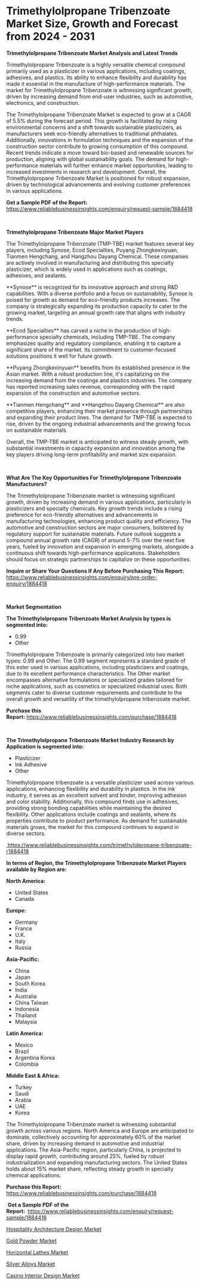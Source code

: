 <p><h1>Trimethylolpropane Tribenzoate Market Size, Growth and Forecast from 2024 - 2031</h1></p><p><strong>Trimethylolpropane Tribenzoate Market Analysis and Latest Trends</strong></p>
<p><p>Trimethylolpropane Tribenzoate is a highly versatile chemical compound primarily used as a plasticizer in various applications, including coatings, adhesives, and plastics. Its ability to enhance flexibility and durability has made it essential in the manufacture of high-performance materials. The market for Trimethylolpropane Tribenzoate is witnessing significant growth, driven by increasing demand from end-user industries, such as automotive, electronics, and construction.</p><p>The Trimethylolpropane Tribenzoate Market is expected to grow at a CAGR of 5.5% during the forecast period. This growth is facilitated by rising environmental concerns and a shift towards sustainable plasticizers, as manufacturers seek eco-friendly alternatives to traditional phthalates. Additionally, innovations in formulation techniques and the expansion of the construction sector contribute to growing consumption of this compound. Recent trends indicate a move toward bio-based and renewable sources for production, aligning with global sustainability goals. The demand for high-performance materials will further enhance market opportunities, leading to increased investments in research and development. Overall, the Trimethylolpropane Tribenzoate Market is positioned for robust expansion, driven by technological advancements and evolving customer preferences in various applications.</p></p>
<p><strong>Get a Sample PDF of the Report:&nbsp;</strong> <a href="https://www.reliablebusinessinsights.com/enquiry/request-sample/1884418?utm_campaign=84&utm_medium=2&utm_source=Github&utm_content=ia&utm_term=11112024&utm_id=trimethylolpropane-tribenzoate">https://www.reliablebusinessinsights.com/enquiry/request-sample/1884418</a></p>
<p>&nbsp;</p>
<p><strong>Trimethylolpropane Tribenzoate Major Market Players</strong></p>
<p><p>The Trimethylolpropane Tribenzoate (TMP-TBE) market features several key players, including Synose, Ecod Specialties, Puyang Zhongkexinyuan, Tianmen Hengchang, and Hangzhou Dayang Chemical. These companies are actively involved in manufacturing and distributing this specialty plasticizer, which is widely used in applications such as coatings, adhesives, and sealants.</p><p>**Synose** is recognized for its innovative approach and strong R&D capabilities. With a diverse portfolio and a focus on sustainability, Synose is poised for growth as demand for eco-friendly products increases. The company is strategically expanding its production capacity to cater to the growing market, targeting an annual growth rate that aligns with industry trends.</p><p>**Ecod Specialties** has carved a niche in the production of high-performance specialty chemicals, including TMP-TBE. The company emphasizes quality and regulatory compliance, enabling it to capture a significant share of the market. Its commitment to customer-focused solutions positions it well for future growth.</p><p>**Puyang Zhongkexinyuan** benefits from its established presence in the Asian market. With a robust production line, it's capitalizing on the increasing demand from the coatings and plastics industries. The company has reported increasing sales revenue, corresponding with the rapid expansion of the construction and automotive sectors.</p><p>**Tianmen Hengchang** and **Hangzhou Dayang Chemical** are also competitive players, enhancing their market presence through partnerships and expanding their product lines. The demand for TMP-TBE is expected to rise, driven by the ongoing industrial advancements and the growing focus on sustainable materials.</p><p>Overall, the TMP-TBE market is anticipated to witness steady growth, with substantial investments in capacity expansion and innovation among the key players driving long-term profitability and market size expansion.</p></p>
<p>&nbsp;</p>
<p><strong>What Are The Key Opportunities For Trimethylolpropane Tribenzoate Manufacturers?</strong></p>
<p><p>The Trimethylolpropane Tribenzoate market is witnessing significant growth, driven by increasing demand in various applications, particularly in plasticizers and specialty chemicals. Key growth trends include a rising preference for eco-friendly alternatives and advancements in manufacturing technologies, enhancing product quality and efficiency. The automotive and construction sectors are major consumers, bolstered by regulatory support for sustainable materials. Future outlook suggests a compound annual growth rate (CAGR) of around 5-7% over the next five years, fueled by innovation and expansion in emerging markets, alongside a continuous shift towards high-performance applications. Stakeholders should focus on strategic partnerships to capitalize on these opportunities.</p></p>
<p><strong>Inquire or Share Your Questions If Any Before Purchasing This Report:</strong> <a href="https://www.reliablebusinessinsights.com/enquiry/pre-order-enquiry/1884418?utm_campaign=84&utm_medium=2&utm_source=Github&utm_content=ia&utm_term=11112024&utm_id=trimethylolpropane-tribenzoate">https://www.reliablebusinessinsights.com/enquiry/pre-order-enquiry/1884418</a></p>
<p>&nbsp;</p>
<p><strong>Market Segmentation</strong></p>
<p><strong>The Trimethylolpropane Tribenzoate Market Analysis by types is segmented into:</strong></p>
<p><ul><li>0.99</li><li>Other</li></ul></p>
<p><p>Trimethylolpropane Tribenzoate is primarily categorized into two market types: 0.99 and Other. The 0.99 segment represents a standard grade of this ester used in various applications, including plasticizers and coatings, due to its excellent performance characteristics. The Other market encompasses alternative formulations or specialized grades tailored for niche applications, such as cosmetics or specialized industrial uses. Both segments cater to diverse customer requirements and contribute to the overall growth and versatility of the trimethylolpropane tribenzoate market.</p></p>
<p><strong>Purchase this Report:&nbsp;</strong><a href="https://www.reliablebusinessinsights.com/purchase/1884418?utm_campaign=84&utm_medium=2&utm_source=Github&utm_content=ia&utm_term=11112024&utm_id=trimethylolpropane-tribenzoate">https://www.reliablebusinessinsights.com/purchase/1884418</a></p>
<p>&nbsp;</p>
<p><strong>The Trimethylolpropane Tribenzoate Market Industry Research by Application is segmented into:</strong></p>
<p><ul><li>Plasticizer</li><li>Ink Adhesive</li><li>Other</li></ul></p>
<p><p>Trimethylolpropane tribenzoate is a versatile plasticizer used across various applications, enhancing flexibility and durability in plastics. In the ink industry, it serves as an excellent solvent and binder, improving adhesion and color stability. Additionally, this compound finds use in adhesives, providing strong bonding capabilities while maintaining the desired flexibility. Other applications include coatings and sealants, where its properties contribute to product performance. As demand for sustainable materials grows, the market for this compound continues to expand in diverse sectors.</p></p>
<p><a href="https://www.reliablebusinessinsights.com/trimethylolpropane-tribenzoate-r1884418?utm_campaign=84&utm_medium=2&utm_source=Github&utm_content=ia&utm_term=11112024&utm_id=trimethylolpropane-tribenzoate">&nbsp;https://www.reliablebusinessinsights.com/trimethylolpropane-tribenzoate-r1884418</a></p>
<p><strong>In terms of Region, the Trimethylolpropane Tribenzoate Market Players available by Region are:</strong></p>
<p>
    <p> <strong> North America: </strong>
        <ul>
            <li>United States</li>
            <li>Canada</li>
        </ul>
        </p> 
    <p> <strong> Europe: </strong>
        <ul>
            <li>Germany</li>
            <li>France</li>
            <li>U.K.</li>
            <li>Italy</li>
            <li>Russia</li>
        </ul>
        </p> 
    <p> <strong> Asia-Pacific: </strong>
        <ul>
            <li>China</li>
            <li>Japan</li>
            <li>South Korea</li>
            <li>India</li>
            <li>Australia</li>
            <li>China Taiwan</li>
            <li>Indonesia</li>
            <li>Thailand</li>
            <li>Malaysia</li>
        </ul>
        </p> 
    <p> <strong> Latin America: </strong>
        <ul>
            <li>Mexico</li>
            <li>Brazil</li>
            <li>Argentina Korea</li>
            <li>Colombia</li>
        </ul>
        </p> 
    <p> <strong> Middle East & Africa: </strong>
        <ul>
            <li>Turkey</li>
            <li>Saudi</li>
            <li>Arabia</li>
            <li>UAE</li>
            <li>Korea</li>
        </ul>
    </p>
    </p>
<p><p>The Trimethylolpropane Tribenzoate market is witnessing substantial growth across various regions. North America and Europe are anticipated to dominate, collectively accounting for approximately 60% of the market share, driven by increasing demand in automotive and industrial applications. The Asia-Pacific region, particularly China, is projected to display rapid growth, contributing around 25%, fueled by robust industrialization and expanding manufacturing sectors. The United States holds about 15% market share, reflecting steady growth in specialty chemical applications.</p></p>
<p><strong>Purchase this Report: </strong><a href="https://www.reliablebusinessinsights.com/purchase/1884418?utm_campaign=84&utm_medium=2&utm_source=Github&utm_content=ia&utm_term=11112024&utm_id=trimethylolpropane-tribenzoate">https://www.reliablebusinessinsights.com/purchase/1884418</a></p>
<p>&nbsp;<strong>Get a Sample PDF of the Report:&nbsp;&nbsp;</strong><a href="https://www.reliablebusinessinsights.com/enquiry/request-sample/1884418?utm_campaign=84&utm_medium=2&utm_source=Github&utm_content=ia&utm_term=11112024&utm_id=trimethylolpropane-tribenzoate">https://www.reliablebusinessinsights.com/enquiry/request-sample/1884418</a></p>
<p><strong></strong></p>
<p><p><a href="https://issuu.com/reportprime-2/docs/hospitality-architecture-design-mar_f7373f55d2a083?utm_campaign=84&utm_medium=2&utm_source=Github&utm_content=ia&utm_term=11112024&utm_id=trimethylolpropane-tribenzoate">Hospitality Architecture Design Market</a></p><p><a href="https://github.com/akrenkthongy/Market-Research-Report-List-1/blob/main/gold-powder-market.md?utm_campaign=84&utm_medium=2&utm_source=Github&utm_content=ia&utm_term=11112024&utm_id=trimethylolpropane-tribenzoate">Gold Powder Market</a></p><p><a href="https://www.linkedin.com/pulse/horizontal-lathes-market-size-share-trends-analysis-report-7smof?utm_campaign=84&utm_medium=2&utm_source=Github&utm_content=ia&utm_term=11112024&utm_id=trimethylolpropane-tribenzoate">Horizontal Lathes Market</a></p><p><a href="https://github.com/MegiDuro586/Market-Research-Report-List-1/blob/main/silver-alloys-market.md?utm_campaign=84&utm_medium=2&utm_source=Github&utm_content=ia&utm_term=11112024&utm_id=trimethylolpropane-tribenzoate">Silver Alloys Market</a></p><p><a href="https://issuu.com/reportprime-2/docs/casino-interior-design-market-size-_7b678b52e5b4b0?utm_campaign=84&utm_medium=2&utm_source=Github&utm_content=ia&utm_term=11112024&utm_id=trimethylolpropane-tribenzoate">Casino Interior Design Market</a></p></p>